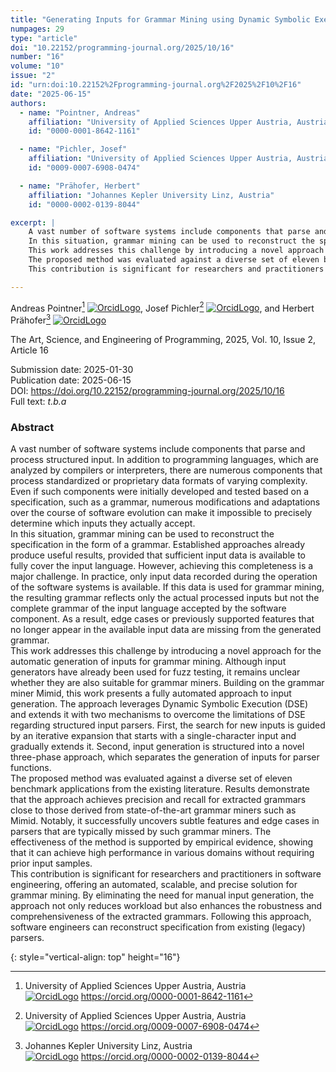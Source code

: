 ```yaml
---
title: "Generating Inputs for Grammar Mining using Dynamic Symbolic Execution"
numpages: 29
type: "article"
doi: "10.22152/programming-journal.org/2025/10/16"
number: "16"
volume: "10"
issue: "2"
id: "urn:doi:10.22152%2Fprogramming-journal.org%2F2025%2F10%2F16"
date: "2025-06-15"
authors: 
  - name: "Pointner, Andreas"
    affiliation: "University of Applied Sciences Upper Austria, Austria"
    id: "0000-0001-8642-1161"

  - name: "Pichler, Josef"
    affiliation: "University of Applied Sciences Upper Austria, Austria"
    id: "0009-0007-6908-0474"

  - name: "Prähofer, Herbert"
    affiliation: "Johannes Kepler University Linz, Austria"
    id: "0000-0002-0139-8044"

excerpt: |
    A vast number of software systems include components that parse and process structured input. In addition to programming languages, which are analyzed by compilers or interpreters, there are numerous components that process standardized or proprietary data formats of varying complexity. Even if such components were initially developed and tested based on a specification, such as a grammar, numerous modifications and adaptations over the course of software evolution can make it impossible to precisely determine which inputs they actually accept.  
    In this situation, grammar mining can be used to reconstruct the specification in the form of a grammar. Established approaches already produce useful results, provided that sufficient input data is available to fully cover the input language. However, achieving this completeness is a major challenge. In practice, only input data recorded during the operation of the software systems is available. If this data is used for grammar mining, the resulting grammar reflects only the actual processed inputs but not the complete grammar of the input language accepted by the software component. As a result, edge cases or previously supported features that no longer appear in the available input data are missing from the generated grammar.  
    This work addresses this challenge by introducing a novel approach for the automatic generation of inputs for grammar mining. Although input generators have already been used for fuzz testing, it remains unclear whether they are also suitable for grammar miners. Building on the grammar miner Mimid, this work presents a fully automated approach to input generation. The approach leverages Dynamic Symbolic Execution (DSE) and extends it with two mechanisms to overcome the limitations of DSE regarding structured input parsers. First, the search for new inputs is guided by an iterative expansion that starts with a single-character input and gradually extends it. Second, input generation is structured into a novel three-phase approach, which separates the generation of inputs for parser functions.  
    The proposed method was evaluated against a diverse set of eleven benchmark applications from the existing literature. Results demonstrate that the approach achieves precision and recall for extracted grammars close to those derived from state-of-the-art grammar miners such as Mimid. Notably, it successfully uncovers subtle features and edge cases in parsers that are typically missed by such grammar miners. The effectiveness of the method is supported by empirical evidence, showing that it can achieve high performance in various domains without requiring prior input samples.  
    This contribution is significant for researchers and practitioners in software engineering, offering an automated, scalable, and precise solution for grammar mining. By eliminating the need for manual input generation, the approach not only reduces workload but also enhances the robustness and comprehensiveness of the extracted grammars. Following this approach, software engineers can reconstruct specification from existing (legacy) parsers.

---
```

Andreas Pointner[^1] [![OrcidLogo]](https://orcid.org/0000-0001-8642-1161), Josef Pichler[^2] [![OrcidLogo]](https://orcid.org/0009-0007-6908-0474), and Herbert Prähofer[^3] [![OrcidLogo]](https://orcid.org/0000-0002-0139-8044)

The Art, Science, and Engineering of Programming, 2025, Vol. 10, Issue 2, Article 16

Submission date: 2025-01-30  
Publication date: 2025-06-15  
DOI: <https://doi.org/10.22152/programming-journal.org/2025/10/16>  
Full text: *t.b.a*  


### Abstract

A vast number of software systems include components that parse and process structured input. In addition to programming languages, which are analyzed by compilers or interpreters, there are numerous components that process standardized or proprietary data formats of varying complexity. Even if such components were initially developed and tested based on a specification, such as a grammar, numerous modifications and adaptations over the course of software evolution can make it impossible to precisely determine which inputs they actually accept.  
In this situation, grammar mining can be used to reconstruct the specification in the form of a grammar. Established approaches already produce useful results, provided that sufficient input data is available to fully cover the input language. However, achieving this completeness is a major challenge. In practice, only input data recorded during the operation of the software systems is available. If this data is used for grammar mining, the resulting grammar reflects only the actual processed inputs but not the complete grammar of the input language accepted by the software component. As a result, edge cases or previously supported features that no longer appear in the available input data are missing from the generated grammar.  
This work addresses this challenge by introducing a novel approach for the automatic generation of inputs for grammar mining. Although input generators have already been used for fuzz testing, it remains unclear whether they are also suitable for grammar miners. Building on the grammar miner Mimid, this work presents a fully automated approach to input generation. The approach leverages Dynamic Symbolic Execution (DSE) and extends it with two mechanisms to overcome the limitations of DSE regarding structured input parsers. First, the search for new inputs is guided by an iterative expansion that starts with a single-character input and gradually extends it. Second, input generation is structured into a novel three-phase approach, which separates the generation of inputs for parser functions.  
The proposed method was evaluated against a diverse set of eleven benchmark applications from the existing literature. Results demonstrate that the approach achieves precision and recall for extracted grammars close to those derived from state-of-the-art grammar miners such as Mimid. Notably, it successfully uncovers subtle features and edge cases in parsers that are typically missed by such grammar miners. The effectiveness of the method is supported by empirical evidence, showing that it can achieve high performance in various domains without requiring prior input samples.  
This contribution is significant for researchers and practitioners in software engineering, offering an automated, scalable, and precise solution for grammar mining. By eliminating the need for manual input generation, the approach not only reduces workload but also enhances the robustness and comprehensiveness of the extracted grammars. Following this approach, software engineers can reconstruct specification from existing (legacy) parsers.


[^1]: University of Applied Sciences Upper Austria, Austria  
    [![OrcidLogo]](https://orcid.org/0000-0001-8642-1161) <https://orcid.org/0000-0001-8642-1161>

[^2]: University of Applied Sciences Upper Austria, Austria  
    [![OrcidLogo]](https://orcid.org/0009-0007-6908-0474) <https://orcid.org/0009-0007-6908-0474>

[^3]: Johannes Kepler University Linz, Austria  
    [![OrcidLogo]](https://orcid.org/0000-0002-0139-8044) <https://orcid.org/0000-0002-0139-8044>


[OrcidLogo]: /assets/images/orcid.svg "Orcid Logo"
{: style="vertical-align: top" height="16"}
